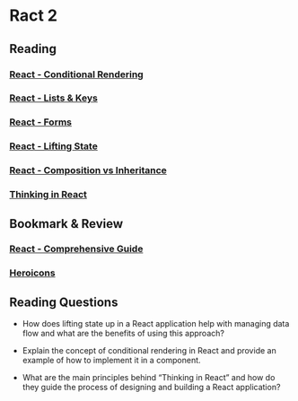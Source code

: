 # Ract 2

## Reading

### [React - Conditional Rendering](https://reactjs.org/docs/conditional-rendering.html)

### [React - Lists & Keys](https://reactjs.org/docs/lists-and-keys.html)

### [React - Forms](https://reactjs.org/docs/forms.html)

### [React - Lifting State](https://reactjs.org/docs/lifting-state-up.html)

### [React - Composition vs Inheritance](https://reactjs.org/docs/composition-vs-inheritance.html)

### [Thinking in React](https://reactjs.org/docs/thinking-in-react.html)

## Bookmark & Review

### [React - Comprehensive Guide](https://tylermcginnis.com/reactjs-tutorial-a-comprehensive-guide-to-building-apps-with-react/)

### [Heroicons](https://heroicons.com/)

## Reading Questions

- How does lifting state up in a React application help with managing data flow and what are the benefits of using this approach?

- Explain the concept of conditional rendering in React and provide an example of how to implement it in a component.

- What are the main principles behind “Thinking in React” and how do they guide the process of designing and building a React application?
